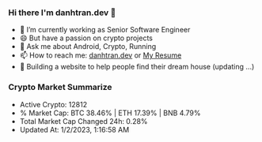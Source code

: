 ### Hi there I'm danhtran.dev 👋

- 🔭 I’m currently working as Senior Software Engineer
- 😄 But have a passion on crypto projects
- 💬 Ask me about Android, Crypto, Running 
- 📫 How to reach me: <a href="https://danhtran.dev" target="_blank">danhtran.dev</a> or <a href="Dan-Resume.pdf" target="_blank">My Resume</a>
- 🌱 Building a website to help people find their dream house (updating ...)

### Crypto Market Summarize
- Active Crypto: 12812
- % Market Cap: BTC 38.46% | ETH 17.39% | BNB 4.79%
- Total Market Cap Changed 24h: 0.28%
- Updated At: 1/2/2023, 1:16:58 AM
